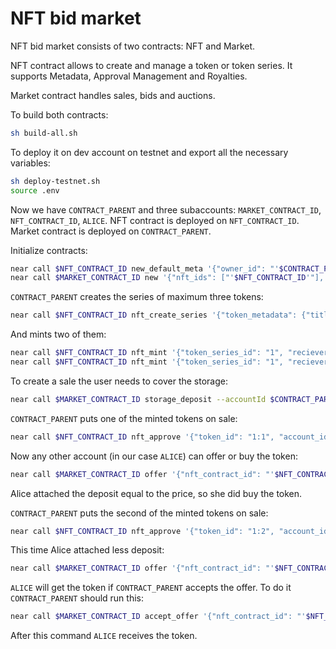 # NFT bid market

NFT bid market consists of two contracts: NFT and Market.

NFT contract allows to create and manage a token or token series. 
It supports Metadata, Approval Management and Royalties.

Market contract handles sales, bids and auctions.

To build both contracts:
```bash
sh build-all.sh
```

To deploy it on dev account on testnet and export all the necessary variables:
```bash
sh deploy-testnet.sh
source .env
```

Now we have `CONTRACT_PARENT` and three subaccounts: `MARKET_CONTRACT_ID`, `NFT_CONTRACT_ID`, `ALICE`.
NFT contract is deployed on `NFT_CONTRACT_ID`.
Market contract is deployed on `CONTRACT_PARENT`.

Initialize contracts:
```bash
near call $NFT_CONTRACT_ID new_default_meta '{"owner_id": "'$CONTRACT_PARENT'", "market_id": "'$MARKET_CONTRACT_ID'"}' --accountId $NFT_CONTRACT_ID
near call $MARKET_CONTRACT_ID new '{"nft_ids": ["'$NFT_CONTRACT_ID'"], "owner_id": "'$CONTRACT_PARENT'"}' --accountId $MARKET_CONTRACT_ID
```

`CONTRACT_PARENT` creates the series of maximum three tokens:
```bash
near call $NFT_CONTRACT_ID nft_create_series '{"token_metadata": {"title": "some title", "media": "https://upload.wikimedia.org/wikipedia/commons/thumb/0/00/Olympus_Mons_alt.jpg/1024px-Olympus_Mons_alt.jpg", "copies": 3}, "royalty": {"'$CONTRACT_PARENT'": 500}}' --accountId $CONTRACT_PARENT --deposit 0.005
```
And mints two of them:
```bash
near call $NFT_CONTRACT_ID nft_mint '{"token_series_id": "1", "reciever_id": "'$CONTRACT_PARENT'"}' --accountId $CONTRACT_PARENT --deposit 1
near call $NFT_CONTRACT_ID nft_mint '{"token_series_id": "1", "reciever_id": "'$CONTRACT_PARENT'"}' --accountId $CONTRACT_PARENT --deposit 1
```

To create a sale the user needs to cover the storage:
```bash
near call $MARKET_CONTRACT_ID storage_deposit --accountId $CONTRACT_PARENT --deposit 0.02
```

`CONTRACT_PARENT` puts one of the minted tokens on sale:
```bash
near call $NFT_CONTRACT_ID nft_approve '{"token_id": "1:1", "account_id": "'$MARKET_CONTRACT_ID'", "msg": "{\"sale_conditions\": {\"near\": \"10000\"}, \"token_type\": \"1\", \"is_auction\": false, \"start\": null, \"end\": null }"}' --accountId $CONTRACT_PARENT --deposit 1
```
Now any other account (in our case `ALICE`) can offer or buy the token:
```bash
near call $MARKET_CONTRACT_ID offer '{"nft_contract_id": "'$NFT_CONTRACT_ID'", "token_id": "1:1"}' --accountId $ALICE --depositYocto 10000 --gas 200000000000000
```
Alice attached the deposit equal to the price, so she did buy the token.

`CONTRACT_PARENT` puts the second of the minted tokens on sale:
```bash
near call $NFT_CONTRACT_ID nft_approve '{"token_id": "1:2", "account_id": "'$MARKET_CONTRACT_ID'", "msg": "{\"sale_conditions\": {\"near\": \"10000\"}, \"token_type\": \"1\", \"is_auction\": false, \"start\": null, \"end\": null }"}' --accountId $CONTRACT_PARENT --deposit 1
```

This time Alice attached less deposit:
```bash
near call $MARKET_CONTRACT_ID offer '{"nft_contract_id": "'$NFT_CONTRACT_ID'", "token_id": "1:2"}' --accountId $ALICE --depositYocto 8000 --gas 200000000000000
```

`ALICE` will get the token if `CONTRACT_PARENT` accepts the offer. To do it `CONTRACT_PARENT` should run this:
```bash
near call $MARKET_CONTRACT_ID accept_offer '{"nft_contract_id": "'$NFT_CONTRACT_ID'", "token_id": "1:2", "ft_token_id": "near"}' --accountId $CONTRACT_PARENT --gas 200000000000000
```
After this command `ALICE` receives the token.
